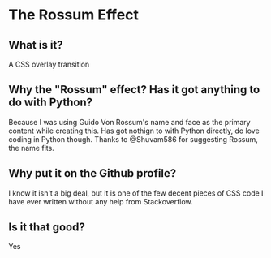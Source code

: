 # The Rossum Effect

## What is it?
A CSS overlay transition

## Why the "Rossum" effect? Has it got anything to do with Python?
Because I was using Guido Von Rossum's name and face as the primary content while creating this. Has got nothign to with Python directly, do love coding in Python though. Thanks to @Shuvam586 for suggesting Rossum, the name fits.

## Why put it on the Github profile?
I know it isn't a big deal, but it is one of the few decent pieces of CSS code I have ever written without any help from Stackoverflow.

## Is it that good?
Yes
